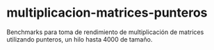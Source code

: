 # multiplicacion-matrices-punteros
Benchmarks para toma de rendimiento de multiplicación de matrices utilizando punteros, un hilo hasta 4000 de tamaño. 
